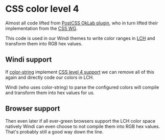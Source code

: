 # CSS color level 4

Almost all code lifted from [PostCSS OkLab plugin](https://github.com/csstools/postcss-plugins/tree/main/plugins/postcss-oklab-function), who in turn lifted their implementation from the [CSS WG](https://github.com/w3c/csswg-drafts/tree/main/css-color-4).

This code is used in our Windi themes to write color ranges in [LCH](https://developer.mozilla.org/en-US/docs/Web/CSS/color_value/lch) and transform them into RGB hex values.

## Windi support

If [color-string](https://github.com/Qix-/color-string/) implement [CSS level 4 support](https://github.com/Qix-/color-string/issues/27) we can remove all of this again and directly code our colors in LCH.

Windi (who uses color-string) to parse the configured colors will compile and transform them into hex values for us.

## Browser support

Then even later if all ever-green browsers support the LCH color space natively Windi can even choose to not compile them into RGB hex values. That's probably still a good way down the line.
